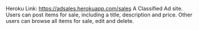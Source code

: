 
Heroku Link: https://adsales.herokuapp.com/sales
A Classified Ad site.  Users can post items for sale, including a title, 
description and price.  Other users can browse all items for sale, edit and delete.

